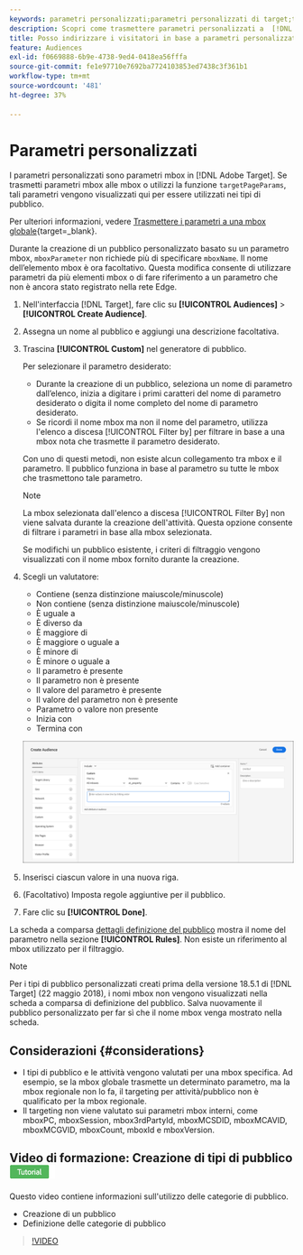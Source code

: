 ```yaml
---
keywords: parametri personalizzati;parametri personalizzati di target;targetpageparams;parametri mbox di targeting
description: Scopri come trasmettere parametri personalizzati a  [!DNL Adobe Target]  per l'utilizzo in tipi di pubblico.
title: Posso indirizzare i visitatori in base a parametri personalizzati?
feature: Audiences
exl-id: f0669888-6b9e-4738-9ed4-0418ea56fffa
source-git-commit: fe1e97710e7692ba7724103853ed7438c3f361b1
workflow-type: tm+mt
source-wordcount: '481'
ht-degree: 37%

---
```


# Parametri personalizzati

I parametri personalizzati sono parametri mbox in [!DNL Adobe Target]. Se trasmetti parametri mbox alle mbox o utilizzi la funzione `targetPageParams`, tali parametri vengono visualizzati qui per essere utilizzati nei tipi di pubblico.

Per ulteriori informazioni, vedere [Trasmettere i parametri a una mbox globale](https://experienceleague.adobe.com/docs/target-dev/developer/client-side/global-mbox/pass-parameters-to-global-mbox.html?lang=it){target=_blank}.

Durante la creazione di un pubblico personalizzato basato su un parametro mbox, `mboxParameter` non richiede più di specificare `mboxName`. Il nome dell’elemento mbox è ora facoltativo. Questa modifica consente di utilizzare parametri da più elementi mbox o di fare riferimento a un parametro che non è ancora stato registrato nella rete Edge.

1. Nell&#39;interfaccia [!DNL Target], fare clic su **[!UICONTROL Audiences]** > **[!UICONTROL Create Audience]**.
1. Assegna un nome al pubblico e aggiungi una descrizione facoltativa.
1. Trascina **[!UICONTROL Custom]** nel generatore di pubblico.

   Per selezionare il parametro desiderato:

   * Durante la creazione di un pubblico, seleziona un nome di parametro dall’elenco, inizia a digitare i primi caratteri del nome di parametro desiderato o digita il nome completo del nome di parametro desiderato.
   * Se ricordi il nome mbox ma non il nome del parametro, utilizza l&#39;elenco a discesa [!UICONTROL Filter by] per filtrare in base a una mbox nota che trasmette il parametro desiderato.

   Con uno di questi metodi, non esiste alcun collegamento tra mbox e il parametro. Il pubblico funziona in base al parametro su tutte le mbox che trasmettono tale parametro.

   >[!NOTE]
   >
   >La mbox selezionata dall&#39;elenco a discesa [!UICONTROL Filter By] non viene salvata durante la creazione dell&#39;attività. Questa opzione consente di filtrare i parametri in base alla mbox selezionata.

   Se modifichi un pubblico esistente, i criteri di filtraggio vengono visualizzati con il nome mbox fornito durante la creazione.

1. Scegli un valutatore:

   * Contiene (senza distinzione maiuscole/minuscole)
   * Non contiene (senza distinzione maiuscole/minuscole)
   * È uguale a
   * È diverso da
   * È maggiore di
   * È maggiore o uguale a
   * È minore di
   * È minore o uguale a
   * Il parametro è presente
   * Il parametro non è presente
   * Il valore del parametro è presente
   * Il valore del parametro non è presente
   * Parametro o valore non presente
   * Inizia con
   * Termina con

   ![Parametro per pubblico Personalizzato](assets/custom.png)

1. Inserisci ciascun valore in una nuova riga.
1. (Facoltativo) Imposta regole aggiuntive per il pubblico.
1. Fare clic su **[!UICONTROL Done]**.

La scheda a comparsa [dettagli definizione del pubblico](/help/main/c-target/c-audiences/audiences.md#section_11B9C4A777E14D36BA1E925021945780) mostra il nome del parametro nella sezione **[!UICONTROL Rules]**. Non esiste un riferimento al mbox utilizzato per il filtraggio.

>[!NOTE]
>
>Per i tipi di pubblico personalizzati creati prima della versione 18.5.1 di [!DNL Target] (22 maggio 2018), i nomi mbox non vengono visualizzati nella scheda a comparsa di definizione del pubblico. Salva nuovamente il pubblico personalizzato per far sì che il nome mbox venga mostrato nella scheda.

## Considerazioni {#considerations}

* I tipi di pubblico e le attività vengono valutati per una mbox specifica. Ad esempio, se la mbox globale trasmette un determinato parametro, ma la mbox regionale non lo fa, il targeting per attività/pubblico non è qualificato per la mbox regionale.
* Il targeting non viene valutato sui parametri mbox interni, come mboxPC, mboxSession, mbox3rdPartyId, mboxMCSDID, mboxMCAVID, mboxMCGVID, mboxCount, mboxId e mboxVersion.

## Video di formazione: Creazione di tipi di pubblico ![Icona esercitazione](/help/main/assets/tutorial.png)

Questo video contiene informazioni sull&#39;utilizzo delle categorie di pubblico.

* Creazione di un pubblico
* Definizione delle categorie di pubblico

>[!VIDEO](https://video.tv.adobe.com/v/17392)

